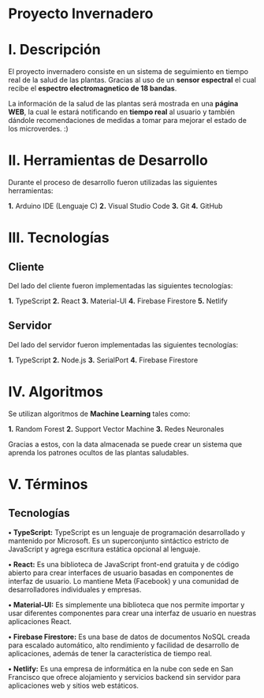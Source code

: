 # Proyecto Invernadero

# I. Descripción

El proyecto invernadero consiste en un sistema de seguimiento en tiempo real de la salud de las plantas. Gracias al uso de un **sensor espectral** el cual recibe el **espectro electromagnetico de 18 bandas**.

La información de la salud de las plantas será mostrada en una **página WEB**, la cual le estará notificando en **tiempo real** al usuario y también dándole recomendaciones de medidas a tomar para mejorar el estado de los microverdes. :)

# II. Herramientas de Desarrollo

Durante el proceso de desarrollo fueron utilizadas las siguientes herramientas:

**1.** Arduino IDE (Lenguaje C)
**2.** Visual Studio Code
**3.** Git
**4.** GitHub

# III. Tecnologías

## Cliente

Del lado del cliente fueron implementadas las siguientes tecnologías:

**1.** TypeScript
**2.** React
**3.** Material-UI
**4.** Firebase Firestore
**5.** Netlify

## Servidor

Del lado del servidor fueron implementadas las siguientes tecnologías:

**1.** TypeScript
**2.** Node.js
**3.** SerialPort
**4.** Firebase Firestore

# IV. Algoritmos

Se utilizan algoritmos de **Machine Learning** tales como: 

**1.** Random Forest
**2.** Support Vector Machine
**3.** Redes Neuronales

Gracias a estos, con la data almacenada se puede crear un sistema que aprenda los patrones ocultos de las plantas saludables.

# V. Términos

## Tecnologías

**•** **TypeScript:** TypeScript es un lenguaje de programación desarrollado y mantenido por Microsoft. Es un superconjunto sintáctico estricto de JavaScript y agrega escritura estática opcional al lenguaje.

**•** **React:** Es una biblioteca de JavaScript front-end gratuita y de código abierto para crear interfaces de usuario basadas en componentes de interfaz de usuario. Lo mantiene Meta (Facebook) y una comunidad de desarrolladores individuales y empresas.

**•** **Material-UI:** Es simplemente una biblioteca que nos permite importar y usar diferentes componentes para crear una interfaz de usuario en nuestras aplicaciones React.

**•** **Firebase Firestore:** Es una base de datos de documentos NoSQL creada para escalado automático, alto rendimiento y facilidad de desarrollo de aplicaciones, además de tener la característica de tiempo real.

**•** **Netlify:** Es una empresa de informática en la nube con sede en San Francisco que ofrece alojamiento y servicios backend sin servidor para aplicaciones web y sitios web estáticos.
